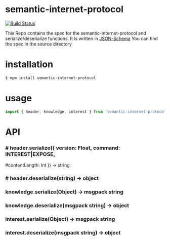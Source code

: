 # semantic-internet-protocol
[![Build Status](https://travis-ci.org/doodzik/semantic-internet-protocol.svg?branch=master)](https://travis-ci.org/doodzik/semantic-internet-protocol)

This Repo contains the spec for the semantic-internet-protocol and serialize/deserialize functions.
It is written in [JSON-Schema](http://json-schema.org)
You can find the spec in the source directory

# installation

```bash
$ npm install semantic-internet-protocol
```

# usage

```javascript
import { header, knowledge, interest } from 'semantic-internet-protocol'
```

# API

### \# header.serialize({ version: Float, command: INTEREST|EXPOSE,
#contentLength: Int }) -> string

### \# header.deserialize(string) -> object

### knowledge.serialize(Object) -> msgpack string

### knowledge.deserialize(msgpack string) -> object

### interest.serialize(Object) -> msgpack string

### interest.deserialize(msgpack string) -> object
